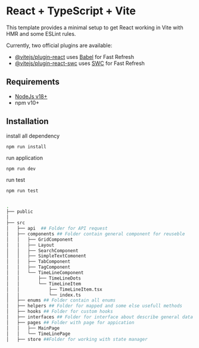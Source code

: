 # React + TypeScript + Vite

This template provides a minimal setup to get React working in Vite with HMR and some ESLint rules.

Currently, two official plugins are available:

- [@vitejs/plugin-react](https://github.com/vitejs/vite-plugin-react/blob/main/packages/plugin-react/README.md) uses [Babel](https://babeljs.io/) for Fast Refresh
- [@vitejs/plugin-react-swc](https://github.com/vitejs/vite-plugin-react-swc) uses [SWC](https://swc.rs/) for Fast Refresh

## Requirements
- [NodeJs v18+](https://nodejs.org/en/download/package-manager)
- npm v10+


## Installation

install all dependency 
```npm
npm run install
```
run application
```npm
npm run dev
```

run test
```npm
npm run test
```


```bash

.
├── public
│  
├── src
│   ├── api  ## Folder for API request
│   ├── components ## Folder contain general component for reuseble
│   │   ├── GridComponent
│   │   ├── Layout
│   │   ├── SearchComponent
│   │   ├── SimpleTextComonent
│   │   ├── TabComponent
│   │   ├── TagComponent
│   │   └── TimeLineComponent
│   │       ├── TimeLineDots
│   │       └── TimeLineItem
│   │           ├── TimeLineItem.tsx
│   │           └── index.ts
│   ├── enums ## Folder contain all enums
│   ├── helpers ## Folder for mapped and some else usefull methods
│   ├── hooks ## Folder for custom hooks
│   ├── interfaces ## Folder for interface about describe general data
│   ├── pages ## Folder with page for appication
│   │   ├── MainPage
│   │   └── TimeLinePage
│   ├── store ##Folder for working with state manager


```
